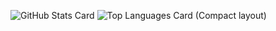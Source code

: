 ![GitHub Stats Card](https://github-readme-stats.vercel.app/api?username=HideBa)
![Top Languages Card (Compact layout)](https://github-readme-stats.vercel.app/api/top-langs/?username=HideBa&layout=compact)
<!--
**HideBa/HideBa** is a ✨ _special_ ✨ repository because its `README.md` (this file) appears on your GitHub profile.

Here are some ideas to get you started:

- 🔭 I’m currently working on ...
- 🌱 I’m currently learning ...
- 👯 I’m looking to collaborate on ...
- 🤔 I’m looking for help with ...
- 💬 Ask me about ...
- 📫 How to reach me: ...
- 😄 Pronouns: ...
- ⚡ Fun fact: ...
-->
